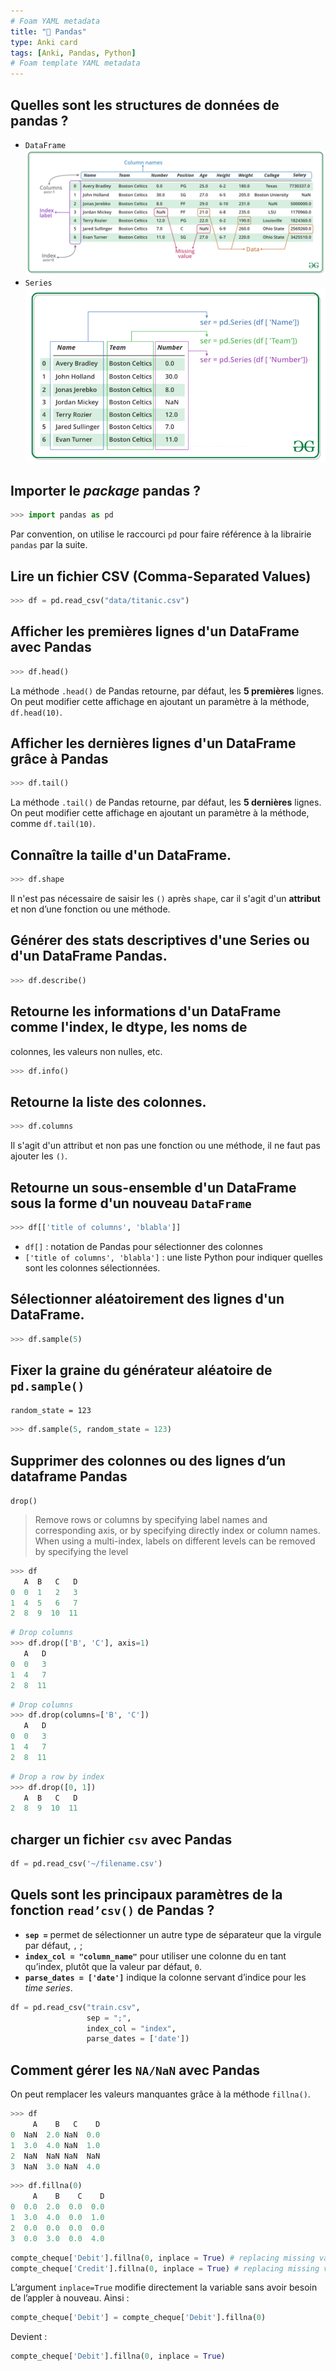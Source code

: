 ```yaml
---
# Foam YAML metadata
title: "📇 Pandas"
type: Anki card
tags: [Anki, Pandas, Python]
# Foam template YAML metadata
---
```


## Quelles sont les structures de données de pandas ?

<!-- notecardId: 1701642275234 -->

- `DataFrame`
  ![Pandas dataframe](/assets/images/pandas-dataframe.png)
- `Series`
  ![Pandas series](/assets/images/pandas-series.png)

## Importer le _package_ pandas ?

<!-- notecardId: 1701642275264 -->

```python
>>> import pandas as pd
```

Par convention, on utilise le raccourci `pd` pour faire référence à la librairie
`pandas` par la suite.

## Lire un fichier CSV (**C**omma-**S**eparated **V**alues)

<!-- notecardId: 1701642275271 -->

```python
>>> df = pd.read_csv("data/titanic.csv")
```

## Afficher les premières lignes d'un DataFrame avec Pandas

<!-- notecardId: 1701642275279 -->

```python
>>> df.head()
```

La méthode `.head()` de Pandas retourne, par défaut, les **5 premières** lignes.
On peut modifier cette affichage en ajoutant un paramètre à la méthode,
`df.head(10)`.

## Afficher les dernières lignes d'un DataFrame grâce à Pandas

<!-- notecardId: 1701642275283 -->

```python
>>> df.tail()
```

La méthode `.tail()` de Pandas retourne, par défaut, les **5 dernières** lignes.
On peut modifier cette affichage en ajoutant un paramètre à la méthode, comme
`df.tail(10)`.

## Connaître la taille d'un DataFrame.

<!-- notecardId: 1701642275289 -->

```python
>>> df.shape
```

Il n'est pas nécessaire de saisir les `()` après `shape`, car il s'agit d'un
**attribut** et non d’une fonction ou une méthode.

## Générer des stats descriptives d'une Series ou d'un DataFrame Pandas.

<!-- notecardId: 1701642275301 -->

```python
>>> df.describe()
```

## Retourne les informations d'un DataFrame comme l'index, le dtype, les noms de

colonnes, les valeurs non nulles, etc.

<!-- notecardId: 1701642275305 -->

```python
>>> df.info()
```

## Retourne la liste des colonnes.

<!-- notecardId: 1701642275310 -->

```python
>>> df.columns
```

Il s'agit d'un attribut et non pas une fonction ou une méthode, il ne faut pas
ajouter les `()`.

## Retourne un sous-ensemble d'un DataFrame sous la forme d'un nouveau `DataFrame`

<!-- notecardId: 1701642275314 -->

```python
>>> df[['title of columns', 'blabla']]
```

- `df[]` : notation de Pandas pour sélectionner des colonnes
- `['title of columns', 'blabla']` : une liste Python pour indiquer quelles sont
  les colonnes sélectionnées.

## Sélectionner aléatoirement des lignes d'un DataFrame.

<!-- notecardId: 1701642275318 -->

```python
>>> df.sample(5)
```

## Fixer la graine du générateur aléatoire de `pd.sample()`

`random_state = 123`

```python
>>> df.sample(5, random_state = 123)
```

## Supprimer des colonnes ou des lignes d’un dataframe Pandas

<!-- notecardId: 1701642275367 -->

`drop()`

> Remove rows or columns by specifying label names and corresponding axis, or
> by specifying directly index or column names. When using a multi-index, labels
> on different levels can be removed by specifying the level

```python
>>> df
   A  B   C   D
0  0  1   2   3
1  4  5   6   7
2  8  9  10  11
```

```python
# Drop columns
>>> df.drop(['B', 'C'], axis=1)
   A   D
0  0   3
1  4   7
2  8  11
```

```python
# Drop columns
>>> df.drop(columns=['B', 'C'])
   A   D
0  0   3
1  4   7
2  8  11
```

```python
# Drop a row by index
>>> df.drop([0, 1])
   A  B   C   D
2  8  9  10  11
```

## charger un fichier `csv` avec Pandas

<!-- notecardId: 1701642275374 -->

```python
df = pd.read_csv('~/filename.csv')
```

## Quels sont les principaux paramètres de la fonction `read’csv()` de Pandas ?

- **`sep =`** permet de sélectionner un autre type de séparateur que la virgule
  par défaut, `,` ;
- **`index_col = "column_name"`** pour utiliser une colonne du en tant qu’index,
  plutôt que la valeur par défaut, `0`.
- **`parse_dates = ['date']`** indique la colonne servant d’indice pour les _time
  series_.

```python
df = pd.read_csv("train.csv",
                 sep = ";",
                 index_col = "index",
                 parse_dates = ['date'])
```

## Comment gérer les `NA/NaN` avec Pandas

On peut remplacer les valeurs manquantes grâce à la méthode `fillna()`.

```python
>>> df
     A    B   C    D
0  NaN  2.0 NaN  0.0
1  3.0  4.0 NaN  1.0
2  NaN  NaN NaN  NaN
3  NaN  3.0 NaN  4.0
```

```python
>>> df.fillna(0)
     A    B    C    D
0  0.0  2.0  0.0  0.0
1  3.0  4.0  0.0  1.0
2  0.0  0.0  0.0  0.0
3  0.0  3.0  0.0  4.0
```

```python
compte_cheque['Debit'].fillna(0, inplace = True) # replacing missing values in Debit column with 0
compte_cheque['Credit'].fillna(0, inplace = True) # replacing missing values in Credit column with 0
```

L’argument `inplace=True` modifie directement la variable sans avoir besoin de l’appler à nouveau. Ainsi :

```python
compte_cheque['Debit'] = compte_cheque['Debit'].fillna(0)
```

Devient :

```python
compte_cheque['Debit'].fillna(0, inplace = True)
```
